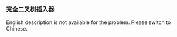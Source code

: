 ### [完全二叉树插入器](https://leetcode.com/problems/NaqhDT)

<p>English description is not available for the problem. Please switch to Chinese.</p>

<div>
<div>&nbsp;</div>
</div>
